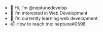 - 👋 Hi, I’m @neptunedevelop
- 👀 I’m interested in Web Development
- 🌱 I’m currently learning web development
- 📫 How to reach me: neptune#0598

<!---
neptunedevelop/neptunedevelop is a ✨ special ✨ repository because its `README.md` (this file) appears on your GitHub profile.
You can click the Preview link to take a look at your changes.
--->
